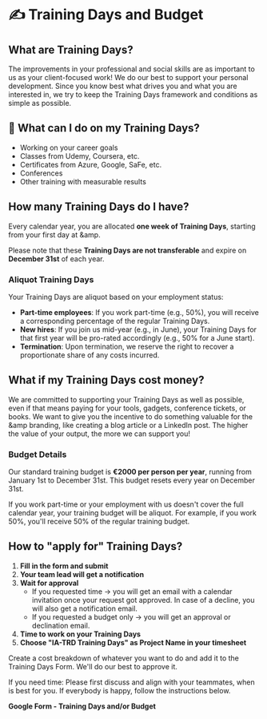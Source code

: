 # ✍️ Training Days and Budget

## What are Training Days?

The improvements in your professional and social skills are as important to us as your client-focused work! We do our best to support your personal development. Since you know best what drives you and what you are interested in, we try to keep the Training Days framework and conditions as simple as possible.

## 🧡 What can I do on my Training Days?

- Working on your career goals
- Classes from Udemy, Coursera, etc.
- Certificates from Azure, Google, SaFe, etc.
- Conferences
- Other training with measurable results

## How many Training Days do I have?

Every calendar year, you are allocated **one week of Training Days**, starting from your first day at &amp.

Please note that these **Training Days are not transferable** and expire on **December 31st** of each year.

### Aliquot Training Days

Your Training Days are aliquot based on your employment status:

- **Part-time employees**: If you work part-time (e.g., 50%), you will receive a corresponding percentage of the regular Training Days.
- **New hires**: If you join us mid-year (e.g., in June), your Training Days for that first year will be pro-rated accordingly (e.g., 50% for a June start).
- **Termination**: Upon termination, we reserve the right to recover a proportionate share of any costs incurred.

## What if my Training Days cost money?

We are committed to supporting your Training Days as well as possible, even if that means paying for your tools, gadgets, conference tickets, or books. We want to give you the incentive to do something valuable for the &amp branding, like creating a blog article or a LinkedIn post. The higher the value of your output, the more we can support you!

### Budget Details

Our standard training budget is **€2000 per person per year**, running from January 1st to December 31st. This budget resets every year on December 31st.

If you work part-time or your employment with us doesn't cover the full calendar year, your training budget will be aliquot. For example, if you work 50%, you'll receive 50% of the regular training budget.

## How to "apply for" Training Days?

1. **Fill in the form and submit**
2. **Your team lead will get a notification**
3. **Wait for approval**
   - If you requested time → you will get an email with a calendar invitation once your request got approved. In case of a decline, you will also get a notification email.
   - If you requested a budget only → you will get an approval or declination email.
4. **Time to work on your Training Days**
5. **Choose "IA-TRD Training Days" as Project Name in your timesheet**

Create a cost breakdown of whatever you want to do and add it to the Training Days Form. We'll do our best to approve it.

If you need time: Please first discuss and align with your teammates, when is best for you. If everybody is happy, follow the instructions below.

**Google Form - Training Days and/or Budget**